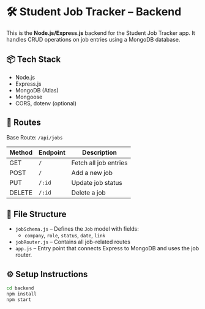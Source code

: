 # 🛠️ Student Job Tracker – Backend

This is the **Node.js/Express.js** backend for the Student Job Tracker app. It handles CRUD operations on job entries using a MongoDB database.

## 📦 Tech Stack

- Node.js
- Express.js
- MongoDB (Atlas)
- Mongoose
- CORS, dotenv (optional)

## 📁 Routes

Base Route: `/api/jobs`

| Method | Endpoint        | Description            |
|--------|------------------|------------------------|
| GET    | `/`              | Fetch all job entries  |
| POST   | `/`              | Add a new job          |
| PUT    | `/:id`           | Update job status      |
| DELETE | `/:id`           | Delete a job           |

## 🧱 File Structure

- `jobSchema.js` – Defines the `Job` model with fields:
  - `company`, `role`, `status`, `date`, `link`
- `jobRouter.js` – Contains all job-related routes
- `app.js` –  Entry point that connects Express to MongoDB and uses the job router.

## ⚙️ Setup Instructions

```bash
cd backend
npm install
npm start  
